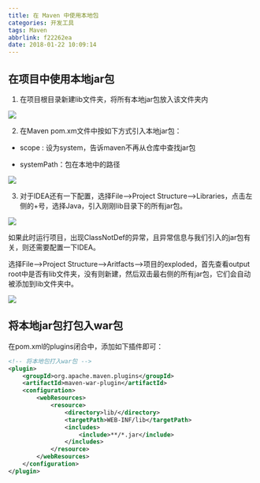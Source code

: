 ```yaml
---
title: 在 Maven 中使用本地包
categories: 开发工具
tags: Maven
abbrlink: f22262ea
date: 2018-01-22 10:09:14
---
```


## 在项目中使用本地jar包

1. 在项目根目录新建lib文件夹，将所有本地jar包放入该文件夹内

![](https://cdn.jsdelivr.net/gh/jitwxs/cdn/blog/posts/201801/20180122093133751.png)

2. 在Maven pom.xm文件中按如下方式引入本地jar包：

- scope : 设为system，告诉maven不再从仓库中查找jar包

- systemPath：包在本地中的路径

![](https://cdn.jsdelivr.net/gh/jitwxs/cdn/blog/posts/201801/20180122093336939.png)

3. 对于IDEA还有一下配置，选择File-->Project Structure-->Libraries，点击左侧的+号，选择Java，引入刚刚lib目录下的所有jar包。

![](https://cdn.jsdelivr.net/gh/jitwxs/cdn/blog/posts/201801/20180122095638751.png)

如果此时运行项目，出现ClassNotDef的异常，且异常信息与我们引入的jar包有关，则还需要配置一下IDEA。

选择File-->Project Structure-->Aritfacts-->项目的exploded，首先查看output root中是否有lib文件夹，没有则新建，然后双击最右侧的所有jar包，它们会自动被添加到lib文件夹中。

![](https://cdn.jsdelivr.net/gh/jitwxs/cdn/blog/posts/201801/20180122095831828.png)

## 将本地jar包打包入war包

在pom.xml的plugins闭合中，添加如下插件即可：

```xml
<!-- 将本地包打入war包 -->
<plugin>
    <groupId>org.apache.maven.plugins</groupId>
    <artifactId>maven-war-plugin</artifactId>
    <configuration>
        <webResources>
            <resource>
                <directory>lib/</directory>
                <targetPath>WEB-INF/lib</targetPath>
                <includes>
                    <include>**/*.jar</include>
                </includes>
            </resource>
        </webResources>
    </configuration>
</plugin>
```

